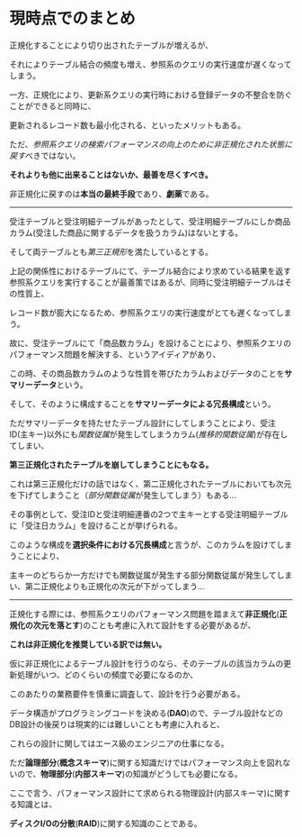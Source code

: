 # 現時点でのまとめ

正規化することにより切り出されたテーブルが増えるが、

それによりテーブル結合の頻度も増え、参照系のクエリの実行速度が遅くなってしまう。

一方、正規化により、更新系クエリの実行時における登録データの不整合を防ぐことができると同時に、

更新されるレコード数も最小化される、といったメリットもある。

ただ、*参照系クエリの検索パフォーマンスの向上のために非正規化された状態に戻す*べきではない。

**それよりも他に出来ることはないか、最善を尽くすべき。**

非正規化に戻すのは**本当の最終手段**であり、**劇薬**である。

---

受注テーブルと受注明細テーブルがあったとして、受注明細テーブルにしか商品カラム(受注した商品に関するデータを扱うカラム)はないとする。

そして両テーブルとも*第三正規形*を満たしているとする。

上記の関係性におけるテーブルにて、テーブル結合により求めている結果を返す参照系クエリを実行することが最善策ではあるが、同時に受注明細テーブルはその性質上、

レコード数が膨大になるため、参照系クエリの実行速度がとても遅くなってしまう。

故に、受注テーブルにて「商品数カラム」を設けることにより、参照系クエリのパフォーマンス問題を解決する、というアイディアがあり、

この時、その商品数カラムのような性質を帯びたカラムおよびデータのことを**サマリーデータ**という。

そして、そのように構成することを**サマリーデータによる冗長構成**という。

ただサマリーデータを持たせたテーブル設計にしてしまうことにより、受注ID(主キー)以外にも*関数従属*が発生してしまうカラム(*推移的関数従属*)が存在してしまい、

**第三正規化されたテーブルを崩してしまうことにもなる。**

これは第三正規化だけの話ではなく、第二正規化されたテーブルにおいても次元を下げてしまうこと（*部分関数従属*が発生してしまう）もある...

その事例として、受注IDと受注明細連番の2つで主キーとする受注明細テーブルに「受注日カラム」を設けることが挙げられる。

このような構成を**選択条件における冗長構成**と言うが、このカラムを設けてしまうことにより、

主キーのどちらか一方だけでも関数従属が発生する部分関数従属が発生してしまい、第二正規化よりも正規化の次元が下がってしまう...

---

正規化する際には、参照系クエリのパフォーマンス問題を踏まえて**非正規化**(**正規化の次元を落とす**)のことも考慮に入れて設計をする必要があるが、

**これは非正規化を推奨している訳では無い。**

仮に非正規化によるテーブル設計を行うのなら、そのテーブルの該当カラムの更新処理がいつ、どのくらいの頻度で必要になるのか、

このあたりの業務要件を慎重に調査して、設計を行う必要がある。

データ構造がプログラミングコードを決める(**DAO**)ので、テーブル設計などのDB設計の後戻りは現実的には難しいことも考慮に入れると、

これらの設計に関してはエース級のエンジニアの仕事になる。

ただ**論理部分**(**概念スキーマ**)に関する知識だけではパフォーマンス向上を図れないので、**物理部分**(**内部スキーマ**)の知識がどうしても必要になる。

ここで言う、パフォーマンス設計にて求められる物理設計(内部スキーマ)に関する知識とは、

**ディスクI/Oの分散**(**RAID**)に関する知識のことである。

